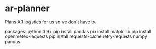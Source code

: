 # ar-planner

Plans AR logistics for us so we don't have to.

packages:
python 3.9+
pip install pandas
pip install matplotlib
pip install openmeteo-requests
pip install requests-cache retry-requests numpy pandas
